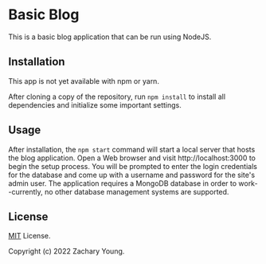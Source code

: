 # Basic Blog

This is a basic blog application that can be run using NodeJS.

## Installation

This app is not yet available with npm or yarn.

After cloning a copy of the repository, run `npm install` to install
all dependencies and initialize some important settings.

## Usage

After installation, the `npm start` command will start a local server
that hosts the blog application. Open a Web browser and visit
http://localhost:3000 to begin the setup process. You will be prompted
to enter the login credentials for the database and come up with a
username and password for the site's admin user. The application
requires a MongoDB database in order to work--currently, no other
database management systems are supported.

## License

[MIT](https://choosealicense.com/licenses/mit/) License.

Copyright (c) 2022 Zachary Young.
